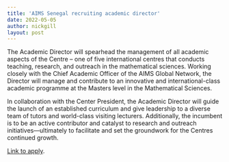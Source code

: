 ```yaml
---
title: 'AIMS Senegal recruiting academic director'
date: 2022-05-05
author: nickgill
layout: post
---
```


The Academic Director will spearhead the management of all academic aspects of the Centre – one of five international centres that conducts teaching, research, and outreach in the mathematical sciences. Working closely with the Chief Academic Officer of the AIMS Global Network, the Director will manage and contribute to an innovative and international-class academic programme at the Masters level in the Mathematical Sciences.

In collaboration with the Center President, the Academic Director will guide the launch of an established curriculum and give leadership to a diverse team of tutors and world-class visiting lecturers. Additionally, the incumbent is to be an active contributor and catalyst to research and outreach initiatives—ultimately to facilitate and set the groundwork for the Centres continued growth.

<a href = "https://nexteinstein.org/career/academic-director-aims-senegal/">Link to apply</a>. 
